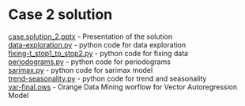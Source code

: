 # Case 2 solution

[case.solution_2.pptx](case.solution_2.pptx) - Presentation of the solution  
[data-exploration.py](data-exploration.py) - python code for data exploration  
[fixing-t_stop1_to_stop2.py](fixing-t_stop1_to_stop2.py) - python code for fixing data  
[periodograms.py](periodograms.py) - python code for periodograms  
[sarimax.py](sarimax.py) - python code for sarimax model  
[trend-seasonality.py](trend-seasonality.py) - python code for trend and seasonality  
[var-final.ows](var-final.ows) - Orange Data Mining worflow for Vector Autoregression Model  
